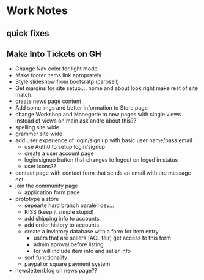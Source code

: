 # Work Notes

## quick fixes

## Make Into Tickets on GH

- Change Nav color for light mode
- Make footer items link aproprately
- Style slideshow from bootsratp (carosell)
- Get margins for site setup.... home and about look right make rest of site match.
- create news page content
- Add some imgs and better information to Store page
- change Workshop and Manegerie to new pages with single views instead of views on main ask andre about this??
- spelling site wide
- grammer site wide
- add user experience of login/sign up with basic user name/pass email
  - use Auth0 to setup login/signup
  - create a user account page
  - login/signup button that changes to logout on loged in status
  - user icons??
- contact page with contact form that sends an email with the message ect....
- join the community page
  - application form page
- prototype a store
  - sepearte hard branch paralell dev...
  - KISS (keep it simple stupid)
  - add shipping info to accounts.
  - add order history to accounts
  - create a invintory database with a form for item entry
    - users that are sellers (ACL teir) get access to this form
    - admin aproval before listing
    - for will include item info and seller info
  - sort functionality
  - paypal or square payment system
- newsletter/blog on news page??
